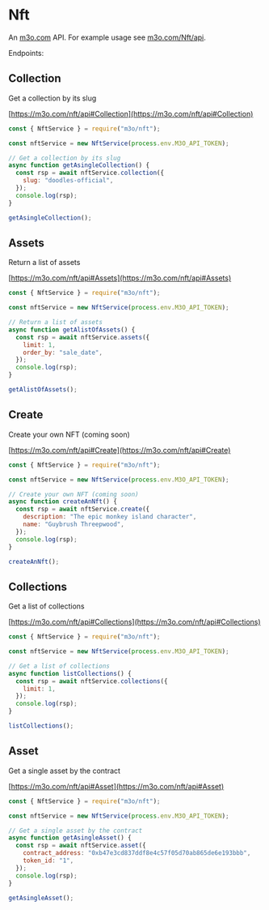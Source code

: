 # Nft

An [m3o.com](https://m3o.com) API. For example usage see [m3o.com/Nft/api](https://m3o.com/Nft/api).

Endpoints:

## Collection

Get a collection by its slug

[https://m3o.com/nft/api#Collection](https://m3o.com/nft/api#Collection)

```js
const { NftService } = require("m3o/nft");

const nftService = new NftService(process.env.M3O_API_TOKEN);

// Get a collection by its slug
async function getAsingleCollection() {
  const rsp = await nftService.collection({
    slug: "doodles-official",
  });
  console.log(rsp);
}

getAsingleCollection();
```

## Assets

Return a list of assets

[https://m3o.com/nft/api#Assets](https://m3o.com/nft/api#Assets)

```js
const { NftService } = require("m3o/nft");

const nftService = new NftService(process.env.M3O_API_TOKEN);

// Return a list of assets
async function getAlistOfAssets() {
  const rsp = await nftService.assets({
    limit: 1,
    order_by: "sale_date",
  });
  console.log(rsp);
}

getAlistOfAssets();
```

## Create

Create your own NFT (coming soon)

[https://m3o.com/nft/api#Create](https://m3o.com/nft/api#Create)

```js
const { NftService } = require("m3o/nft");

const nftService = new NftService(process.env.M3O_API_TOKEN);

// Create your own NFT (coming soon)
async function createAnNft() {
  const rsp = await nftService.create({
    description: "The epic monkey island character",
    name: "Guybrush Threepwood",
  });
  console.log(rsp);
}

createAnNft();
```

## Collections

Get a list of collections

[https://m3o.com/nft/api#Collections](https://m3o.com/nft/api#Collections)

```js
const { NftService } = require("m3o/nft");

const nftService = new NftService(process.env.M3O_API_TOKEN);

// Get a list of collections
async function listCollections() {
  const rsp = await nftService.collections({
    limit: 1,
  });
  console.log(rsp);
}

listCollections();
```

## Asset

Get a single asset by the contract

[https://m3o.com/nft/api#Asset](https://m3o.com/nft/api#Asset)

```js
const { NftService } = require("m3o/nft");

const nftService = new NftService(process.env.M3O_API_TOKEN);

// Get a single asset by the contract
async function getAsingleAsset() {
  const rsp = await nftService.asset({
    contract_address: "0xb47e3cd837ddf8e4c57f05d70ab865de6e193bbb",
    token_id: "1",
  });
  console.log(rsp);
}

getAsingleAsset();
```
